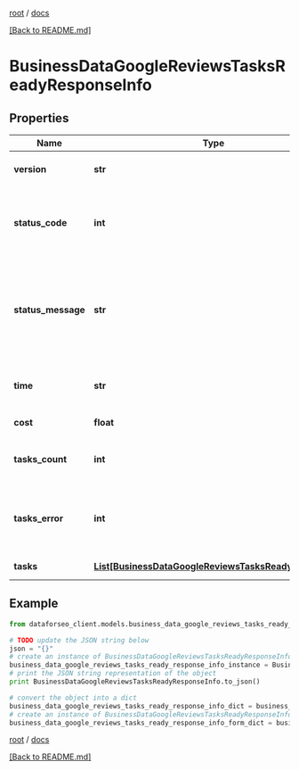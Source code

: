 [root](./../ "root") / [docs](./ "docs")

[[Back to README.md]](./../README.md "[Back to README.md]")

# BusinessDataGoogleReviewsTasksReadyResponseInfo

## Properties

Name | Type | Description | Notes
------------ | ------------- | ------------- | -------------
**version** | **str** | the current version of the API | [optional]
**status_code** | **int** | general status code you can find the full list of the response codes here | [optional]
**status_message** | **str** | general informational message you can find the full list of general informational messages here | [optional]
**time** | **str** | total execution time, seconds | [optional]
**cost** | **float** | total tasks cost, USD | [optional]
**tasks_count** | **int** | the number of tasks in the tasks array | [optional]
**tasks_error** | **int** | the number of tasks in the tasks array returned with an error | [optional]
**tasks** | [**List[BusinessDataGoogleReviewsTasksReadyTaskInfo]**](BusinessDataGoogleReviewsTasksReadyTaskInfo.md) | array of tasks | [optional]

## Example

```python
from dataforseo_client.models.business_data_google_reviews_tasks_ready_response_info import BusinessDataGoogleReviewsTasksReadyResponseInfo

# TODO update the JSON string below
json = "{}"
# create an instance of BusinessDataGoogleReviewsTasksReadyResponseInfo from a JSON string
business_data_google_reviews_tasks_ready_response_info_instance = BusinessDataGoogleReviewsTasksReadyResponseInfo.from_json(json)
# print the JSON string representation of the object
print BusinessDataGoogleReviewsTasksReadyResponseInfo.to_json()

# convert the object into a dict
business_data_google_reviews_tasks_ready_response_info_dict = business_data_google_reviews_tasks_ready_response_info_instance.to_dict()
# create an instance of BusinessDataGoogleReviewsTasksReadyResponseInfo from a dict
business_data_google_reviews_tasks_ready_response_info_form_dict = business_data_google_reviews_tasks_ready_response_info.from_dict(business_data_google_reviews_tasks_ready_response_info_dict)
```

  

[root](./../ "root") / [docs](./ "docs")

[[Back to README.md]](./../README.md "[Back to README.md]")